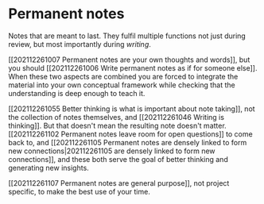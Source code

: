 # Permanent notes
Notes that are meant to last. They fulfil multiple functions not just during review, but most importantly during *writing*.

[[202112261007 Permanent notes are your own thoughts and words]], but you should [[202112261006 Write permanent notes as if for someone else]]. When these two aspects are combined you are forced to integrate the material into your own conceptual framework while checking that the understanding is deep enough to teach it.

[[202112261055 Better thinking is what is important about note taking]], not the collection of notes themselves, and [[202112261046 Writing is thinking]]. But that doesn't mean the resulting note doesn't matter. [[202112261102 Permanent notes leave room for open questions]] to come back to, and [[202112261105 Permanent notes are densely linked to form new connections|202112261105 are densely linked to form new connections]], and these both serve the goal of better thinking and generating new insights.

[[202112261107 Permanent notes are general purpose]], not project specific, to make the best use of your time.

